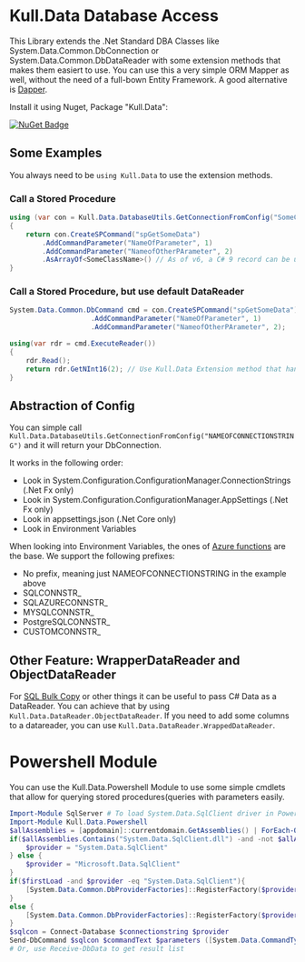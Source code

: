 ﻿# Kull.Data Database Access

This Library extends the .Net Standard DBA Classes like System.Data.Common.DbConnection or System.Data.Common.DbDataReader
with some extension methods that makes them easiert to use. You can use this a very simple ORM Mapper as well, without 
the need of a full-bown Entity Framework. A good alternative is [Dapper](https://github.com/StackExchange/Dapper). 

Install it using Nuget, Package "Kull.Data":

[![NuGet Badge](https://buildstats.info/nuget/Kull.Data)](https://www.nuget.org/packages/Kull.Data/)

## Some Examples

You always need to be `using Kull.Data` to use the extension methods.

### Call a Stored Procedure

```C#
using (var con = Kull.Data.DatabaseUtils.GetConnectionFromConfig("SomeConfigConnstr"))
{
    return con.CreateSPCommand("spGetSomeData")
        .AddCommandParameter("NameOfParameter", 1)
        .AddCommandParameter("NameofOtherPArameter", 2)
        .AsArrayOf<SomeClassName>() // As of v6, a C# 9 record can be used here
}
```

### Call a Stored Procedure, but use default DataReader

```C#
System.Data.Common.DbCommand cmd = con.CreateSPCommand("spGetSomeData")
                    .AddCommandParameter("NameOfParameter", 1)
                    .AddCommandParameter("NameofOtherPArameter", 2);

using(var rdr = cmd.ExecuteReader())
{
    rdr.Read();
    return rdr.GetNInt16(2); // Use Kull.Data Extension method that handles null-values for you (No System.DBNull Checking anymore...)
}
```

## Abstraction of Config 

You can simple call `Kull.Data.DatabaseUtils.GetConnectionFromConfig("NAMEOFCONNECTIONSTRING")` and it will return your DbConnection. 

It works in the following order:

 - Look in System.Configuration.ConfigurationManager.ConnectionStrings (.Net Fx only)
 - Look in System.Configuration.ConfigurationManager.AppSettings (.Net Fx only)
 - Look in appsettings.json (.Net Core only)
 - Look in Environment Variables

When looking into Environment Variables, the ones of [Azure functions](https://azure.microsoft.com/en-us/blog/windows-azure-web-sites-how-application-strings-and-connection-strings-work/) are the base.
We support the following prefixes:

 - No prefix, meaning just NAMEOFCONNECTIONSTRING in the example above 
 - SQLCONNSTR_
 - SQLAZURECONNSTR_
 - MYSQLCONNSTR_
 - PostgreSQLCONNSTR_
 - CUSTOMCONNSTR_ 


## Other Feature: WrapperDataReader and ObjectDataReader

For [SQL Bulk Copy](https://docs.microsoft.com/de-de/dotnet/api/system.data.sqlclient.sqlbulkcopy?view=netframework-4.7.2) or other things it can
be useful to pass C# Data as a DataReader. You can achieve that by using `Kull.Data.DataReader.ObjectDataReader`. If you need to add some columns 
to a datareader, you can use `Kull.Data.DataReader.WrappedDataReader`.


# Powershell Module

You can use the Kull.Data.Powershell Module to use some simple cmdlets that allow for querying stored procedures(queries with parameters easily.

```powershell
Import-Module SqlServer # To load System.Data.SqlClient driver in Powershell 6.2+
Import-Module Kull.Data.Powershell 
$allAssemblies = [appdomain]::currentdomain.GetAssemblies() | ForEach-Object { [IO.Path]::GetFileName($_.Location) } # we try to be ready when SqlServer Module uses Microsoft.Data.SqlClient
if($allAssemblies.Contains("System.Data.SqlClient.dll") -and -not $allAssemblies.Contains("Microsoft.Data.SqlClient.dll")){
    $provider = "System.Data.SqlClient"
} else {
    $provider = "Microsoft.Data.SqlClient"
}
if($firstLoad -and $provider -eq "System.Data.SqlClient"){
    [System.Data.Common.DbProviderFactories]::RegisterFactory($provider, [System.Data.SqlClient.SqlClientFactory]::Instance)
}
else {
    [System.Data.Common.DbProviderFactories]::RegisterFactory($provider, [Microsoft.Data.SqlClient.SqlClientFactory]::Instance)
}
$sqlcon = Connect-Database $connectionstring $provider
Send-DbCommand $sqlcon $commandText $parameters ([System.Data.CommandType]::StoredProcedure)
# Or, use Receive-DbData to get result list
```